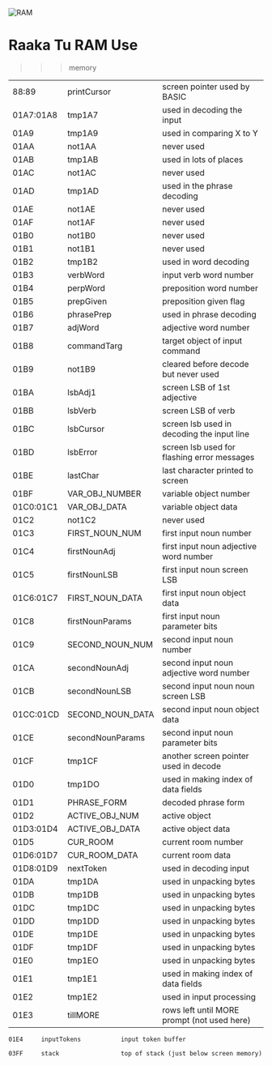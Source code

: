 ![RAM](RaakaTu.jpg)

# Raaka Tu RAM Use

>>> memory

| | | |
| --- | --- | --- |
| 88:89     | printCursor           | screen pointer used by BASIC |
| 01A7:01A8 | tmp1A7                | used in decoding the input |                   
| 01A9      | tmp1A9                | used in comparing X to Y |                     
| 01AA      | not1AA                | never used |
| 01AB      | tmp1AB                | used in lots of places |                       
| 01AC      | not1AC                | never used |
| 01AD      | tmp1AD                | used in the phrase decoding |                  
| 01AE      | not1AE                | never used |
| 01AF      | not1AF                | never used |
| 01B0      | not1B0                | never used |
| 01B1      | not1B1                | never used |
| 01B2      | tmp1B2                | used in word decoding |                        
| 01B3      | verbWord              | input verb word number |                     
| 01B4      | perpWord              | preposition word number |                     
| 01B5      | prepGiven             | preposition given flag |                       
| 01B6      | phrasePrep            | used in phrase decoding |                      
| 01B7      | adjWord               | adjective word number |                        
| 01B8      | commandTarg           | target object of input command |               
| 01B9      | not1B9                | cleared before decode but never used |        
| 01BA      | lsbAdj1               | screen LSB of 1st adjective |                  
| 01BB      | lsbVerb               | screen LSB of verb |                           
| 01BC      | lsbCursor             | screen lsb used in decoding the input line |   
| 01BD      | lsbError              | screen lsb used for flashing error messages |  
| 01BE      | lastChar              | last character printed to screen |             
| 01BF      | VAR_OBJ_NUMBER        | variable object number |                       
| 01C0:01C1 |  VAR_OBJ_DATA         | variable object data |                         
| 01C2      | not1C2                | never used |
| 01C3      | FIRST_NOUN_NUM        | first input noun number |                      
| 01C4      | firstNounAdj          | first input noun adjective word number |
| 01C5      | firstNounLSB          | first input noun screen LSB |                  
| 01C6:01C7 | FIRST_NOUN_DATA       | first input noun object data |                
| 01C8      | firstNounParams       | first input noun parameter bits |             
| 01C9      | SECOND_NOUN_NUM       | second input noun number |                     
| 01CA      | secondNounAdj         | second input noun adjective word number |
| 01CB      | secondNounLSB         | second input noun noun screen LSB |           
| 01CC:01CD | SECOND_NOUN_DATA      | second input noun object data |                
| 01CE      | secondNounParams      | second input noun parameter bits |             
| 01CF      | tmp1CF                | another screen pointer used in decode |       
| 01D0      | tmp1DO                | used in making index of data fields |         
| 01D1      | PHRASE_FORM           | decoded phrase form |                          
| 01D2      | ACTIVE_OBJ_NUM        | active object |                                
| 01D3:01D4 | ACTIVE_OBJ_DATA       | active object data |                          
| 01D5      | CUR_ROOM              | current room number |                         
| 01D6:01D7 | CUR_ROOM_DATA         | current room data |                          
| 01D8:01D9 | nextToken             | used in decoding input |                      
| 01DA      | tmp1DA                | used in unpacking bytes |                      
| 01DB      | tmp1DB                | used in unpacking bytes |                    
| 01DC      | tmp1DC                | used in unpacking bytes |                     
| 01DD      | tmp1DD                | used in unpacking bytes |                     
| 01DE      | tmp1DE                | used in unpacking bytes |                      
| 01DF      | tmp1DF                | used in unpacking bytes |                     
| 01E0      | tmp1EO                | used in unpacking bytes |                      
| 01E1      | tmp1E1                | used in making index of data fields |         
| 01E2      | tmp1E2                | used in input processing |                    
| 01E3      | tillMORE              | rows left until MORE prompt (not used here) |               

```
01E4     inputTokens           input token buffer
 
03FF     stack                 top of stack (just below screen memory)
```